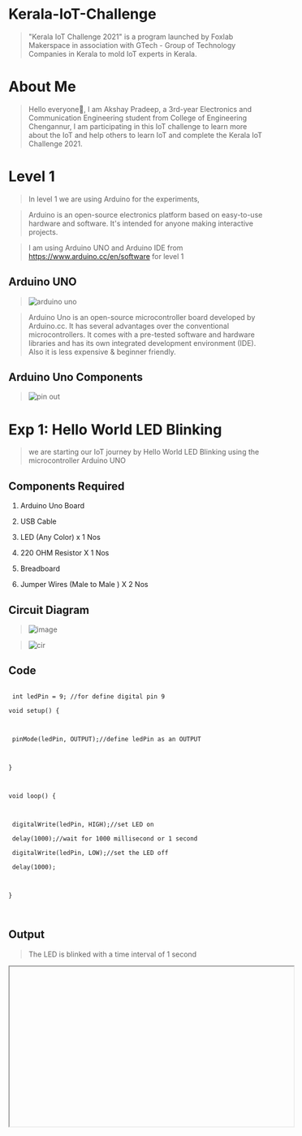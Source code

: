 # Kerala-IoT-Challenge 

 > "Kerala IoT Challenge 2021" is a program launched by Foxlab Makerspace in association with GTech - Group of Technology Companies in Kerala to mold IoT experts in Kerala. 

 # About Me 

 >Hello everyone👋, I am Akshay Pradeep, a 3rd-year Electronics and Communication Engineering student from College of Engineering Chengannur, I am participating in this IoT challenge to learn more about the IoT and help others to learn IoT and complete the Kerala IoT Challenge 2021. 

  

 # Level 1 

 >In level 1 we are using Arduino for the experiments, 

 >Arduino is an open-source electronics platform based on easy-to-use hardware and software. It's intended for anyone making interactive projects.   

 >I am using Arduino UNO and Arduino IDE from https://www.arduino.cc/en/software for level 1 

  

 ## Arduino UNO 

 >![arduino uno](https://user-images.githubusercontent.com/65575529/146658512-36951b05-7ce5-49ee-bada-169fc0a14437.jpg) 

 >Arduino Uno is an open-source microcontroller board developed by Arduino.cc. It has several advantages over the conventional microcontrollers. It comes with a pre-tested software and hardware libraries and has its own integrated development environment (IDE). Also it is less expensive & beginner friendly. 

  

 ## Arduino Uno Components 

 >![pin out](https://user-images.githubusercontent.com/65575529/146658693-bcd22880-7c50-4188-a3f3-64237a42d9b6.jpg) 

  

 # Exp 1: Hello World LED Blinking 

 >we are starting our IoT journey by Hello World LED Blinking using the microcontroller Arduino UNO 

  

 ## Components Required 

 1) Arduino Uno Board   

 2) USB Cable   

 3) LED (Any Color) x 1 Nos   

 4) 220 OHM Resistor X 1 Nos   

 5) Breadboard   

 6) Jumper Wires (Male to Male ) X 2 Nos   

  

 ## Circuit Diagram 

 >![image](https://user-images.githubusercontent.com/65575529/146659142-75ecce8f-be09-4d77-a3a5-df4cb21e082e.png) 

  

 >![cir](https://user-images.githubusercontent.com/65575529/146659971-4683808c-2495-493e-b4d9-8b30ebb6f8ea.jpg) 

  

  

 ## Code 

  

 ``` 

  int ledPin = 9; //for define digital pin 9 

 void setup() { 

   

  pinMode(ledPin, OUTPUT);//define ledPin as an OUTPUT 

   

 } 

  

 void loop() { 

    

  digitalWrite(ledPin, HIGH);//set LED on 

  delay(1000);//wait for 1000 millisecond or 1 second 

  digitalWrite(ledPin, LOW);//set the LED off 

  delay(1000); 

   

 } 

  

 ``` 

  

 ## Output 

 > The LED is blinked with a time interval of 1 second 

  

 <iframe width="560" height="315" 

 src="https://user-images.githubusercontent.com/65575529/146659989-f970ace2-8ddc-40f1-a1d1-3a8c3bb18319.mp4" 

 frameborder="0"  

 allow="accelerometer; autoplay; encrypted-media; gyroscope; picture-in-picture"  

 allowfullscreen></iframe> 

 
